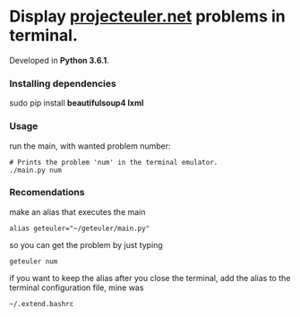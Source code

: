 # Display [projecteuler.net](https://projecteuler.net/) problems in terminal.
Developed in **Python 3.6.1**.

### Installing dependencies
sudo pip install **beautifulsoup4 lxml**

### Usage
run the main, with wanted problem number:
```
# Prints the problem 'num' in the terminal emulator.
./main.py num 
```
### Recomendations
make an alias that executes the main
```
alias geteuler="~/geteuler/main.py"
```
so you can get the problem by just typing
```
geteuler num 
```
if you want to keep the alias after you close the terminal, add the alias to the terminal configuration file, mine was
```
~/.extend.bashrc 
```
